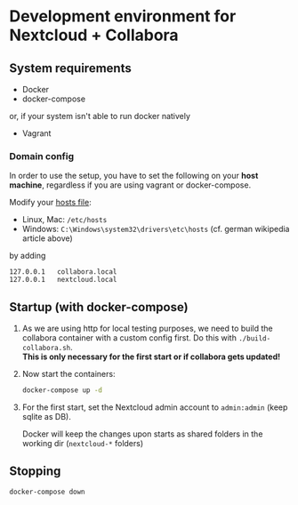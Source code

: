 # Development environment for Nextcloud + Collabora

## System requirements

* Docker
* docker-compose

or, if your system isn't able to run docker natively

* Vagrant


### Domain config

In order to use the setup, you have to set the following on your **host machine**,
regardless if you are using vagrant or docker-compose.

Modify your [hosts file](https://de.wikipedia.org/wiki/Hosts_%28Datei%29):

* Linux, Mac: `/etc/hosts`
* Windows: `C:\Windows\system32\drivers\etc\hosts` (cf. german wikipedia article above)

by adding

~~~
127.0.0.1	collabora.local
127.0.0.1	nextcloud.local
~~~

## Startup (with docker-compose)

1. As we are using http for local testing purposes, we need to build the collabora
   container with a custom config first. Do this with `./build-collabora.sh`.
   <br>
   **This is only necessary for the first start or if collabora gets updated!**
1. Now start the containers:

   ~~~sh
   docker-compose up -d
   ~~~
1. For the first start, set the Nextcloud admin account to `admin:admin`
   (keep sqlite as DB).

   Docker will keep the changes upon starts as shared folders in the working
   dir (`nextcloud-*` folders)

## Stopping

~~~sh
docker-compose down
~~~

